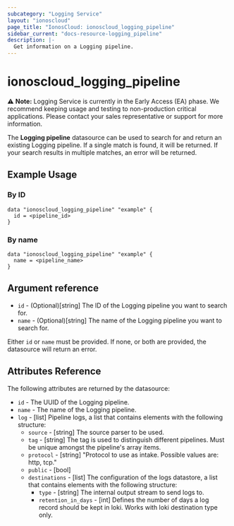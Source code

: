 ```yaml
---
subcategory: "Logging Service"
layout: "ionoscloud"
page_title: "IonosCloud: ionoscloud_logging_pipeline"
sidebar_current: "docs-resource-logging_pipeline"
description: |-
  Get information on a Logging pipeline.
---
```


# ionoscloud_logging_pipeline

⚠️ **Note:** Logging Service is currently in the Early Access (EA) phase.
We recommend keeping usage and testing to non-production critical applications.
Please contact your sales representative or support for more information.

The **Logging pipeline** datasource can be used to search for and return an existing Logging pipeline.
If a single match is found, it will be returned. If your search results in multiple matches, an error will be returned.

## Example Usage

### By ID
```hcl
data "ionoscloud_logging_pipeline" "example" {
  id = <pipeline_id>
}
```

### By name
```hcl
data "ionoscloud_logging_pipeline" "example" {
  name = <pipeline_name>
}
```

## Argument reference
* `id` - (Optional)[string] The ID of the Logging pipeline you want to search for.
* `name` - (Optional)[string] The name of the Logging pipeline you want to search for.

Either `id` or `name` must be provided. If none, or both are provided, the datasource will return an error.

## Attributes Reference

The following attributes are returned by the datasource:

* `id` - The UUID of the Logging pipeline.
* `name` - The name of the Logging pipeline.
* `log` - [list] Pipeline logs, a list that contains elements with the following structure:
  * `source` - [string] The source parser to be used.
  * `tag` - [string] The tag is used to distinguish different pipelines. Must be unique amongst the pipeline's array items.
  * `protocol` - [string] "Protocol to use as intake. Possible values are: http, tcp."
  * `public` - [bool]
  * `destinations` - [list] The configuration of the logs datastore, a list that contains elements with the following structure:
    * `type` - [string] The internal output stream to send logs to.
    * `retention_in_days` - [int] Defines the number of days a log record should be kept in loki. Works with loki destination type only.
